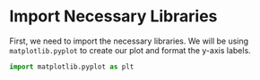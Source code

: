 # Import Necessary Libraries

First, we need to import the necessary libraries. We will be using `matplotlib.pyplot` to create our plot and format the y-axis labels.

```python
import matplotlib.pyplot as plt
```
